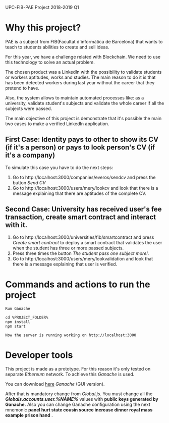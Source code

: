 UPC-FIB-PAE Project 2018-2019 Q1

# Why this project?
PAE is a subject from FIB(Facultat d'informàtica de Barcelona) that wants to teach to students abilities to create and sell ideas.

For this year, we have a challenge related with Blockchain. We need to use this technology to solve an actual problem.

The chosen product was a LinkedIn with the possibility to validate students or workers aptitudes, works and studies. The main reason to do it is that has been detected workers during last year without the career that they pretend to have.

Also, the system allows to maintain automated processes like: as a university, validate student's subjects and validate the whole career if all the subjects were passed.

The main objective of this project is demonstrate that it's possible the main two cases to make a verified LinkedIn application.

## First Case: Identity pays to other to show its CV (if it's a person) or pays to look person's CV (if it's a company)
To simulate this case you have to do the next steps:
1. Go to http://localhost:3000/companies/everos/sendcv and press the button _Send CV_
2. Go to http://localhost:3000/users/mery/lookcv and look that there is a message explaining that there are aptitudes of the complete CV.

## Second Case: University has received user's fee transaction, create smart contract and interact with it.
1. Go to http://localhost:3000/universities/fib/smartcontract and press _Create smart contract_ to deploy a smart contract that validates the user when the student has three or more passed subjects.
2. Press three times the button _The student pass one subject more!_.
3. Go to http://localhost:3000/users/mery/lookvalidation and look that there is a message explaining that user is verified.

# Commands and actions to run the project
`Run Ganache`
```
cd %PROJECT_FOLDER%
npm install
npm start
```
`Now the server is running working on http://localhost:3000`

# Developer tools
This project is made as a prototype. For this reason it's only tested on separate _Ethereum_ network. To achieve this _Ganache_ is used.

You can download [here](https://truffleframework.com/ganache) _Ganache_ (GUI version).

After that is mandatory change from _Global.js_. You must change all the **_Globals.accounts.user.%NAME%_** values with **public keys generated by Ganache.** Also you can change Ganache configuration using the next mnemonic **__panel hurt state cousin source increase dinner royal mass example prison hand__** .